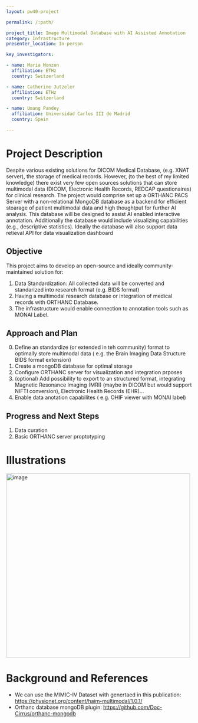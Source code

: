 ```yaml
---
layout: pw40-project

permalink: /:path/

project_title: Image Multimodal Database with AI Assisted Annotation
category: Infrastructure
presenter_location: In-person

key_investigators:

- name: Maria Monzon
  affiliation: ETHz
  country: Switzerland

- name: Catherine Jutzeler
  affiliation: ETHz
  country: Switzerland

- name: Umang Pandey
  affiliation: Universidad Carlos III de Madrid
  country: Spain    

---
```


# Project Description

<!-- Add a short paragraph describing the project. -->

Despite various existing solutions for DICOM Medical Database, (e.g. XNAT server), the storage of medical records.
However, (to the best of my limited knowledge) there exist very few open sources solutions that can store multimodal data (DICOM, Electronic Health Records, REDCAP questionaires) for clinical research.
The project would comprise set up a ORTHANC PACS Server with a non-relational MongoDB database as a backend for efficient stoarage of patient multimodal data and high thoughtput for further AI analysis. This database will be designed to assist AI enabled interactive annotation. Additionally the database would include visualizing capabilities (e.g., descriptive statistics). Ideally the database will also support data retieval API for data visualization dashboard

## Objective

<!-- Describe here WHAT you would like to achieve (what you will have as end result). -->

This project aims to develop an open-source and ideally community-maintained solution for:

1. Data Standardization: All collected data will be converted and standarized into research format (e.g. BIDS format)
2. Having a multimodal research database or integration of medical records with ORTHANC Database.
3. The infrastructure would enable connection to annotation tools such as MONAI Label.


## Approach and Plan

<!-- Describe here HOW you would like to achieve the objectives stated above. -->

0.  Define an standardize (or extended in teh community) format to optimally store multimodal data  ( e.g. the Brain Imaging Data Structure BIDS format extension)
1.  Create a mongoDB database for optimal storage
2.  Configure ORTHANC server for visualization and integration prposes
3.  (optional) Add possibility to export to an structured format, integrating Magnetic Resonance Imaging (MRI) (maybe in DICOM but would support NIFTI conversion), Electronic Health Records (EHR)...
4.  Enable data anotation capabilites ( e.g.  OHIF viewer with MONAI label)

## Progress and Next Steps

<!-- Update this section as you make progress, describing of what you have ACTUALLY DONE.
     If there are specific steps that you could not complete then you can describe them here, too. -->

1.  Data curation
2.  Basic ORTHANC server proptotyping

# Illustrations

<!-- Add pictures and links to videos that demonstrate what has been accomplished. -->

<img width="499" alt="image" src="https://github.com/NA-MIC/ProjectWeek/assets/50300669/c6a540c4-77b5-4042-bf93-8b85fc4856ad">

# Background and References

<!-- If you developed any software, include link to the source code repository.
     If possible, also add links to sample data, and to any relevant publications. -->

*   We can use the MIMIC-IV Dataset with genertaed in this publication:
    <https://physionet.org/content/haim-multimodal/1.0.1/>
*   Orthanc database mongoDB plugin: <https://github.com/Doc-Cirrus/orthanc-mongodb>
